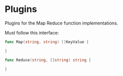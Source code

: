 # Plugins

Plugins for the Map Reduce function implementations.

Must follow this interface:

```go
func Map(string, string) []KeyValue {

}

func Reduce(string, []string) string {

}

```
